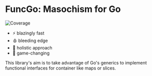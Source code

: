 # FuncGo: Masochism for Go
![Coverage](https://img.shields.io/badge/Coverage-100.0%25-brightgreen)

* :zap: blazingly fast
* :drop_of_blood: bleeding edge
* :ghost: holistic approach
* :exploding_head: game-changing

This library's aim is to take advantage of Go's generics to 
implement functional interfaces for container like maps or slices.